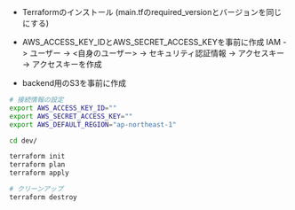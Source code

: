 - Terraformのインストール (main.tfのrequired_versionとバージョンを同じにする)

- AWS_ACCESS_KEY_IDとAWS_SECRET_ACCESS_KEYを事前に作成
IAM -> ユーザー -> <自身のユーザー> -> セキュリティ認証情報 -> アクセスキー -> アクセスキーを作成 

- backend用のS3を事前に作成

```bash
# 接続情報の設定
export AWS_ACCESS_KEY_ID=""
export AWS_SECRET_ACCESS_KEY=""
export AWS_DEFAULT_REGION="ap-northeast-1"

cd dev/

terraform init
terraform plan
terraform apply
```


```bash
# クリーンアップ
terraform destroy
```